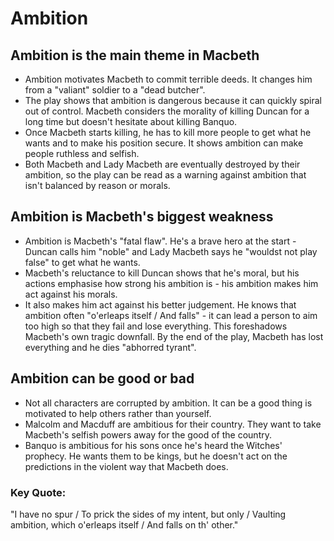 # Ambition

## Ambition is the main theme in Macbeth
- Ambition motivates Macbeth to commit terrible deeds. It changes him from a "valiant" soldier to a "dead butcher".
- The play shows that ambition is dangerous because it can quickly spiral out of control. Macbeth considers the morality of killing Duncan for a long time but doesn't hesitate about killing Banquo.
- Once Macbeth starts killing, he has to kill more people to get what he wants and to make his position secure. It shows ambition can make people ruthless and selfish.
- Both Macbeth and Lady Macbeth are eventually destroyed by their ambition, so the play can be read as a warning against ambition that isn't balanced by reason or morals.

## Ambition is Macbeth's biggest weakness
- Ambition is Macbeth's "fatal flaw". He's a brave hero at the start - Duncan calls him "noble" and Lady Macbeth says he "wouldst not play false" to get what he wants.
- Macbeth's reluctance to kill Duncan shows that he's moral, but his actions emphasise how strong his ambition is - his ambition makes him act against his morals.
- It also makes him act against his better judgement. He knows that ambition often "o'erleaps itself / And falls" - it can lead a person to aim too high so that they fail and lose everything. This foreshadows Macbeth's own tragic downfall. By the end of the play, Macbeth has lost everything and he dies "abhorred tyrant".

## Ambition can be good or bad
- Not all characters are corrupted by ambition. It can be a good thing is motivated to help others rather than yourself.
- Malcolm and Macduff are ambitious for their country. They want to take Macbeth's selfish powers away for the good of the country.
- Banquo is ambitious for his sons once he's heard the Witches' prophecy. He wants them to be kings, but he doesn't act on the predictions in the violent way that Macbeth does.

### Key Quote:
"I have no spur / To prick the sides of my intent, but only / Vaulting ambition, which o'erleaps itself / And falls on th' other."
